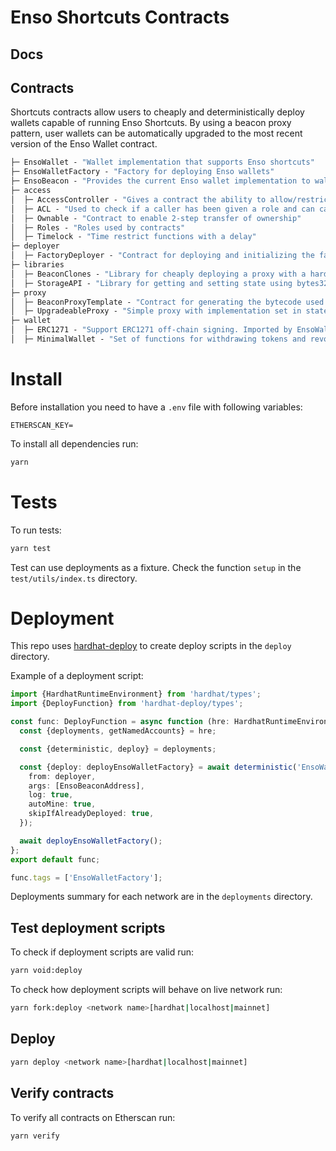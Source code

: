 # Enso Shortcuts Contracts

## Docs

## Contracts

Shortcuts contracts allow users to cheaply and deterministically deploy wallets capable of running Enso Shortcuts. By using a beacon proxy pattern, user wallets can be automatically upgraded to the most recent version of the Enso Wallet contract.

```ml
├─ EnsoWallet - "Wallet implementation that supports Enso shortcuts"
├─ EnsoWalletFactory - "Factory for deploying Enso wallets"
├─ EnsoBeacon - "Provides the current Enso wallet implementation to wallet proxies"
├─ access
│  ├─ AccessController - "Gives a contract the ability to allow/restrict access to certain roles"
│  ├─ ACL - "Used to check if a caller has been given a role and can call functions restricted by role"
│  ├─ Ownable - "Contract to enable 2-step transfer of ownership"
│  ├─ Roles - "Roles used by contracts"
│  ├─ Timelock - "Time restrict functions with a delay"
├─ deployer
│  ├─ FactoryDeployer - "Contract for deploying and initializing the factory"
├─ libraries
│  ├─ BeaconClones - "Library for cheaply deploying a proxy with a hardcoded beacon that provides the most recent implementation"
│  ├─ StorageAPI - "Library for getting and setting state using bytes32 slots"
├─ proxy
│  ├─ BeaconProxyTemplate - "Contract for generating the bytecode used by the BeaconClones library"
│  ├─ UpgradeableProxy - "Simple proxy with implementation set in state. All upgrades are handled by a UUPS implementation"
├─ wallet
│  ├─ ERC1271 - "Support ERC1271 off-chain signing. Imported by EnsoWallet"
│  ├─ MinimalWallet - "Set of functions for withdrawing tokens and revoking allowances. Imported by EnsoWallet"
```

# Install
Before installation you need to have a `.env` file with following variables:
```
ETHERSCAN_KEY=
```

To install all dependencies run:
```bash
yarn
```

# Tests
To run tests:
```bash
yarn test
```

Test can use deployments as a fixture. Check the function `setup` in the `test/utils/index.ts` directory.

# Deployment
This repo uses [hardhat-deploy](https://github.com/wighawag/hardhat-deploy) to create deploy scripts in the `deploy` directory. 

Example of a deployment script:
```typescript
import {HardhatRuntimeEnvironment} from 'hardhat/types';
import {DeployFunction} from 'hardhat-deploy/types';

const func: DeployFunction = async function (hre: HardhatRuntimeEnvironment) {
  const {deployments, getNamedAccounts} = hre;

  const {deterministic, deploy} = deployments;

  const {deploy: deployEnsoWalletFactory} = await deterministic('EnsoWalletFactory', {
    from: deployer,
    args: [EnsoBeaconAddress],
    log: true,
    autoMine: true,
    skipIfAlreadyDeployed: true,
  });

  await deployEnsoWalletFactory();
};
export default func;

func.tags = ['EnsoWalletFactory'];
```

Deployments summary for each network are in the `deployments` directory.

## Test deployment scripts
To check if deployment scripts are valid run:
```bash
yarn void:deploy
```

To check how deployment scripts will behave on live network run:
```bash
yarn fork:deploy <network name>[hardhat|localhost|mainnet]
```

## Deploy 
```bash
yarn deploy <network name>[hardhat|localhost|mainnet]
```

## Verify contracts 
To verify all contracts on Etherscan run:
```bash
yarn verify
```